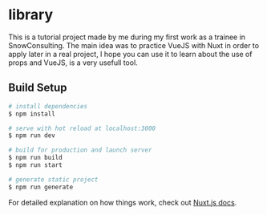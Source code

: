 # library
This is a tutorial project made by me during my first work as a trainee in SnowConsulting.
The main idea was to practice VueJS with Nuxt in order to apply later in a real project,
I hope you can use it to learn about the use of props and VueJS, is a very usefull tool.
## Build Setup

```bash
# install dependencies
$ npm install

# serve with hot reload at localhost:3000
$ npm run dev

# build for production and launch server
$ npm run build
$ npm run start

# generate static project
$ npm run generate
```

For detailed explanation on how things work, check out [Nuxt.js docs](https://nuxtjs.org).
